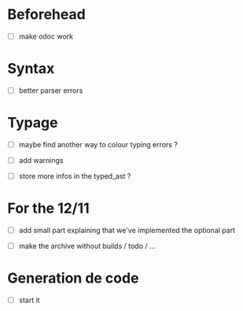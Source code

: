 # Beforehead

- [ ] make odoc work


# Syntax 

- [ ] better parser errors


# Typage

- [ ] maybe find another way to colour typing errors ?
- [ ] add warnings
- [ ] store more infos in the typed_ast ?


# For the 12/11

- [ ] add small part explaining that we've implemented the optional part
- [ ] make the archive without builds / todo / ...


# Generation de code

- [ ] start it